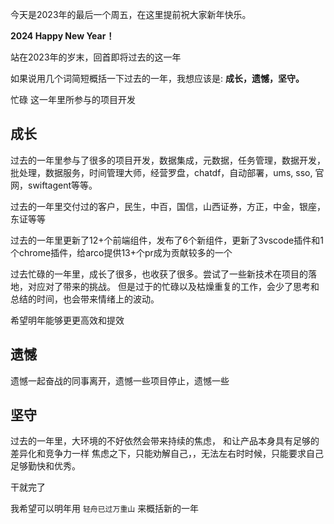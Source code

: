 


今天是2023年的最后一个周五，在这里提前祝大家新年快乐。

**2024 Happy New Year！**

站在2023年的岁末，回首即将过去的这一年

如果说用几个词简短概括一下过去的一年，我想应该是: **成长，遗憾，坚守。**



忙碌
这一年里所参与的项目开发


## 成长

过去的一年里参与了很多的项目开发，数据集成，元数据，任务管理，数据开发，批处理，数据服务，时间管理大师，经营罗盘，chatdf，自动部署，ums, sso, 官网，swiftagent等等。

过去的一年里交付过的客户，民生，中百，国信，山西证券，方正，中金，银座，东证等等

过去的一年里更新了12+个前端组件，发布了6个新组件，更新了3vscode插件和1个chrome插件，给arco提供13+个pr成为贡献较多的一个

过去忙碌的一年里，成长了很多，也收获了很多。尝试了一些新技术在项目的落地，对应对了带来的挑战。
但是过于的忙碌以及枯燥重复的工作，会少了思考和总结的时间，也会带来情绪上的波动。

希望明年能够更更高效和提效

## 遗憾

遗憾一起奋战的同事离开，遗憾一些项目停止，遗憾一些



## 坚守
过去的一年里，大环境的不好依然会带来持续的焦虑，
和让产品本身具有足够的差异化和竞争力一样
焦虑之下，只能劝解自己，，无法左右时时候，只能要求自己足够勤快和优秀。

干就完了


我希望可以明年用 `轻舟已过万重山` 来概括新的一年


